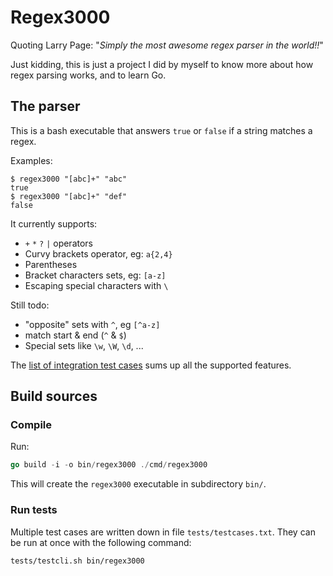 # Regex3000

Quoting Larry Page: "*Simply the most awesome regex parser in
the world!!*"

Just kidding, this is just a project I did by myself to know
more about how regex parsing works, and to learn Go.

## The parser

This is a bash executable that answers `true` or `false` if a
string matches a regex.

Examples:

```
$ regex3000 "[abc]+" "abc"
true
$ regex3000 "[abc]+" "def"
false
```

It currently supports:

- `+` `*` `?` `|` operators
- Curvy brackets operator, eg: `a{2,4}`
- Parentheses
- Bracket characters sets, eg: `[a-z]`
- Escaping special characters with `\`

Still todo:

- "opposite" sets with `^`, eg `[^a-z]`
- match start & end (`^` & `$`)
- Special sets like `\w`, `\W`, `\d`, ...
 

The [list of integration test cases](https://github.com/marcbllv/regex3000/blob/master/tests/testcases.txt)
sums up all the supported features.

## Build sources

### Compile

Run:

```go
go build -i -o bin/regex3000 ./cmd/regex3000
```

This will create the `regex3000` executable in subdirectory `bin/`.

### Run tests

Multiple test cases are written down in file `tests/testcases.txt`.
They can be run at once with the following command:

```bash
tests/testcli.sh bin/regex3000
```
